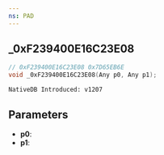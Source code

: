 ```yaml
---
ns: PAD
---
```

## _0xF239400E16C23E08

```c
// 0xF239400E16C23E08 0x7D65EB6E
void _0xF239400E16C23E08(Any p0, Any p1);
```

```
NativeDB Introduced: v1207
```

## Parameters
* **p0**:
* **p1**:
